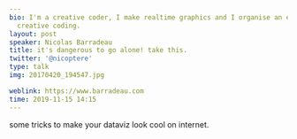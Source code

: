 ```yaml
---
bio: I'm a creative coder, I make realtime graphics and I organise an event about
  creative coding.
layout: post
speaker: Nicolas Barradeau
title: it's dangerous to go alone! take this.
twitter: '@nicoptere'
type: talk
img: 20170420_194547.jpg

weblink: https://www.barradeau.com
time: 2019-11-15 14:15
---
```

 some tricks to make your dataviz look cool on internet.
